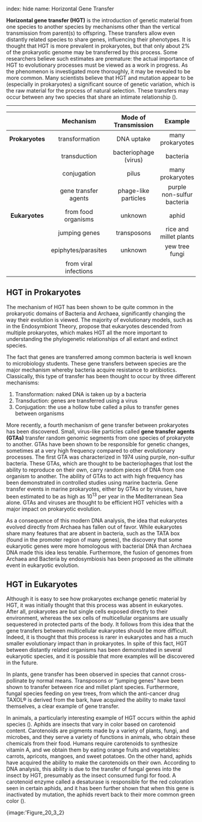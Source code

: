 index: hide
name: Horizontal Gene Transfer

 **Horizontal gene transfer (HGT)** is the introduction of genetic material from one species to another species by mechanisms other than the vertical transmission from parent(s) to offspring. These transfers allow even distantly related species to share genes, influencing their phenotypes. It is thought that HGT is more prevalent in prokaryotes, but that only about 2% of the prokaryotic genome may be transferred by this process. Some researchers believe such estimates are premature:  the actual importance of HGT to evolutionary processes must be viewed as a work in progress. As the phenomenon is investigated more thoroughly, it may be revealed to be more common. Many scientists believe that HGT and mutation appear to be (especially in prokaryotes) a significant source of genetic variation, which is the raw material for the process of natural selection. These transfers may occur between any two species that share an intimate relationship ().


****

|  | Mechanism | Mode of Transmission | Example |
|:-:|:-:|:-:|:-:|
|  **Prokaryotes** | transformation | DNA uptake | many prokaryotes |
|  | transduction | bacteriophage (virus) | bacteria |
|  | conjugation | pilus | many prokaryotes |
|  | gene transfer agents | phage-like particles | purple non-sulfur bacteria |
|  **Eukaryotes** | from food organisms | unknown | aphid |
|  | jumping genes | transposons | rice and millet plants |
|  | epiphytes/parasites | unknown | yew tree fungi |
|  | from viral infections |  |  |
    

## HGT in Prokaryotes

The mechanism of HGT has been shown to be quite common in the prokaryotic domains of Bacteria and Archaea, significantly changing the way their evolution is viewed. The majority of evolutionary models, such as in the Endosymbiont Theory, propose that eukaryotes descended from multiple prokaryotes, which makes HGT all the more important to understanding the phylogenetic relationships of all extant and extinct species.

The fact that genes are transferred among common bacteria is well known to microbiology students. These gene transfers between species are the major mechanism whereby bacteria acquire resistance to antibiotics. Classically, this type of transfer has been thought to occur by three different mechanisms:

  1. Transformation: naked DNA is taken up by a bacteria
  2. Transduction: genes are transferred using a virus
  3. Conjugation: the use a hollow tube called a pilus to transfer genes between organisms

More recently, a fourth mechanism of gene transfer between prokaryotes has been discovered. Small, virus-like particles called  **gene transfer agents (GTAs)** transfer random genomic segments from one species of prokaryote to another. GTAs have been shown to be responsible for genetic changes, sometimes at a very high frequency compared to other evolutionary processes. The first GTA was characterized in 1974 using purple, non-sulfur bacteria. These GTAs, which are thought to be bacteriophages that lost the ability to reproduce on their own, carry random pieces of DNA from one organism to another. The ability of GTAs to act with high frequency has been demonstrated in controlled studies using marine bacteria. Gene transfer events in marine prokaryotes, either by GTAs or by viruses, have been estimated to be as high as 10<sup>13</sup> per year in the Mediterranean Sea alone. GTAs and viruses are thought to be efficient HGT vehicles with a major impact on prokaryotic evolution.

As a consequence of this modern DNA analysis, the idea that eukaryotes evolved directly from Archaea has fallen out of favor. While eukaryotes share many features that are absent in bacteria, such as the TATA box (found in the promoter region of many genes), the discovery that some eukaryotic genes were more homologous with bacterial DNA than Archaea DNA made this idea less tenable. Furthermore, the fusion of genomes from Archaea and Bacteria by endosymbiosis has been proposed as the ultimate event in eukaryotic evolution.

## HGT in Eukaryotes

Although it is easy to see how prokaryotes exchange genetic material by HGT, it was initially thought that this process was absent in eukaryotes. After all, prokaryotes are but single cells exposed directly to their environment, whereas the sex cells of multicellular organisms are usually sequestered in protected parts of the body. It follows from this idea that the gene transfers between multicellular eukaryotes should be more difficult. Indeed, it is thought that this process is rarer in eukaryotes and has a much smaller evolutionary impact than in prokaryotes. In spite of this fact, HGT between distantly related organisms has been demonstrated in several eukaryotic species, and it is possible that more examples will be discovered in the future.

In plants, gene transfer has been observed in species that cannot cross-pollinate by normal means. Transposons or “jumping genes” have been shown to transfer between rice and millet plant species. Furthermore, fungal species feeding on yew trees, from which the anti-cancer drug TAXOL® is derived from the bark, have acquired the ability to make taxol themselves, a clear example of gene transfer.

In animals, a particularly interesting example of HGT occurs within the aphid species (). Aphids are insects that vary in color based on carotenoid content. Carotenoids are pigments made by a variety of plants, fungi, and microbes, and they serve a variety of functions in animals, who obtain these chemicals from their food. Humans require carotenoids to synthesize vitamin A, and we obtain them by eating orange fruits and vegetables: carrots, apricots, mangoes, and sweet potatoes. On the other hand, aphids have acquired the ability to make the carotenoids on their own. According to DNA analysis, this ability is due to the transfer of fungal genes into the insect by HGT, presumably as the insect consumed fungi for food. A carotenoid enzyme called a desaturase is responsible for the red coloration seen in certain aphids, and it has been further shown that when this gene is inactivated by mutation, the aphids revert back to their more common green color ().


{image:'Figure_20_3_2}
        
